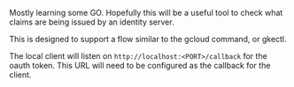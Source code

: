 Mostly learning some GO. Hopefully this will be a useful tool to check what claims are being issued by an identity server.

This is designed to support a flow similar to the gcloud command, or gkectl.

The local client will listen on `http://localhost:<PORT>/callback` for the oauth token. This URL will need to be configured as the callback for the client.
